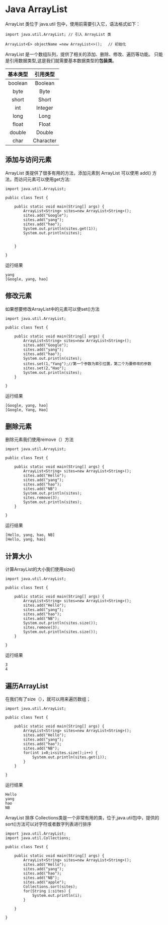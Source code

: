 # Java ArrayList

ArrayList 类位于 java.util 包中，使用前需要引入它，语法格式如下：
```
import java.util.ArrayList; // 引入 ArrayList 类

ArrayList<E> objectName =new ArrayList<>();　 // 初始化
```

ArrayList 是一个数组队列，提供了相关的添加、删除、修改、遍历等功能。<E> 只能是引用数据类型,这是我们就需要基本数据类型的**包装类**。

|基本类型      |引用类型      |
|:--------:|:--------:|
|boolean|Boolean|
|byte|Byte|
|short|Short|
|int|Integer|
|long|Long|
|float|Float|
|double|Double|
|char|Character|

## 添加与访问元素

ArrayList 类提供了很多有用的方法，添加元素到 ArrayList 可以使用 add() 方法，而访问元素可以使用get方法:

```
import java.util.ArrayList;

public class Test {

	public static void main(String[] args) {
		ArrayList<String> sites=new ArrayList<String>();
		sites.add("Google");
		sites.add("yang");
		sites.add("hao");
		System.out.println(sites.get(1));
        System.out.println(sites);


	}

}

```

运行结果
~~~
yang
[Google, yang, hao]
~~~

## 修改元素

如果想要修改ArrayList中的元素可以使set()方法
```
import java.util.ArrayList;

public class Test {

	public static void main(String[] args) {
		ArrayList<String> sites=new ArrayList<String>();
		sites.add("Google");
		sites.add("yang");
		sites.add("hao");
		System.out.println(sites);
		sites.set(1,"Yang");//第一个参数为索引位置，第二个为要修改的参数
		sites.set(2,"Hao");
		System.out.println(sites);
	}

}
```
运行结果
```
[Google, yang, hao]
[Google, Yang, Hao]
```

## 删除元素

删除元素我们使用remove（）方法

```
import java.util.ArrayList;

public class Test {

	public static void main(String[] args) {
		ArrayList<String> sites=new ArrayList<String>();
		sites.add("Hello");
		sites.add("yang");
		sites.add("hao");
		sites.add("NB")
		System.out.println(sites);
		sites.remove(3);
		System.out.println(sites);
	}

}
```
运行结果
```
[Hello, yang, hao, NB]
[Hello, yang, hao]
```

## 计算大小

计算ArrayList的大小我们使用size()

```
import java.util.ArrayList;

public class Test {

	public static void main(String[] args) {
		ArrayList<String> sites=new ArrayList<String>();
		sites.add("Hello");
		sites.add("yang");
		sites.add("hao");
		sites.add("NB");
		System.out.println(sites.size());
		sites.remove(3);
		System.out.println(sites.size());
	}

}
```

运行结果
```
3
4
```

## 遍历ArrayList

在我们有了size（），就可以用来遍历数组；
```
import java.util.ArrayList;

public class Test {

	public static void main(String[] args) {
		ArrayList<String> sites=new ArrayList<String>();
		sites.add("Hello");
		sites.add("yang");
		sites.add("hao");
		sites.add("NB");
		for(int i=0;i<sites.size();i++) {
			System.out.println(sites.get(i));
		}
	}

}
```

运行结果
~~~
Hello
yang
hao
NB
~~~

ArrayList 排序
Collections类是一个非常有用的类，位于,java.util包中，提供的sort()方法可以对字符或者数字列表进行排序
```
import java.util.ArrayList;
import java.util.Collections;

public class Test {

	public static void main(String[] args) {
		ArrayList<String> sites=new ArrayList<String>();
		sites.add("Hello");
		sites.add("yang");
		sites.add("hao");
		sites.add("NB");
		sites.add("apple");
		Collections.sort(sites);
		for(String i:sites) {
			System.out.println(i);
		}
		
	}

}
```

